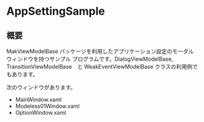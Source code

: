 # AppSettingSample

## 概要

MakViewModelBase パッケージを利用したアプリケーション設定のモーダル ウィンドウを持つサンプル プログラムです。DialogViewModelBase, TransitionViewModelBase　と WeakEventViewModelBase クラスの利用例でもあります。

次のウィンドウがあります。
* MainWindow.xaml
* Modeless01Window.xaml
* OptionWindow.xaml